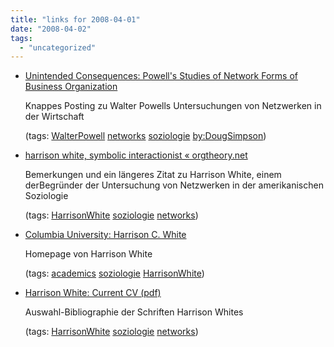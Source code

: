 ```yaml
---
title: "links for 2008-04-01"
date: "2008-04-02"
tags: 
  - "uncategorized"
---
```


- [Unintended Consequences: Powell's Studies of Network Forms of Business Organization](http://www.dougsimpson.com/blog/archives/000106.html)
    
    Knappes Posting zu Walter Powells Untersuchungen von Netzwerken in der Wirtschaft
    
    (tags: [WalterPowell](http://del.icio.us/heinzwittenbrink/WalterPowell) [networks](http://del.icio.us/heinzwittenbrink/networks) [soziologie](http://del.icio.us/heinzwittenbrink/soziologie) [by:DougSimpson](http://del.icio.us/heinzwittenbrink/by:DougSimpson))
    
- [harrison white, symbolic interactionist « orgtheory.net](http://orgtheory.wordpress.com/2007/11/07/harrison-white-the-symbolic-interactionist/)
    
    Bemerkungen und ein längeres Zitat zu Harrison White, einem derBegründer der Untersuchung von Netzwerken in der amerikanischen Soziologie
    
    (tags: [HarrisonWhite](http://del.icio.us/heinzwittenbrink/HarrisonWhite) [soziologie](http://del.icio.us/heinzwittenbrink/soziologie) [networks](http://del.icio.us/heinzwittenbrink/networks))
    
- [Columbia University: Harrison C. White](http://www.sociology.columbia.edu/fac-bios/white/faculty.html)
    
    Homepage von Harrison White
    
    (tags: [academics](http://del.icio.us/heinzwittenbrink/academics) [soziologie](http://del.icio.us/heinzwittenbrink/soziologie) [HarrisonWhite](http://del.icio.us/heinzwittenbrink/HarrisonWhite))
    
- [Harrison White: Current CV (pdf)](http://www.sociology.columbia.edu/pdf-files/whiteCVmarch2008.pdf)
    
    Auswahl-Bibliographie der Schriften Harrison Whites
    
    (tags: [HarrisonWhite](http://del.icio.us/heinzwittenbrink/HarrisonWhite) [soziologie](http://del.icio.us/heinzwittenbrink/soziologie) [networks](http://del.icio.us/heinzwittenbrink/networks))
